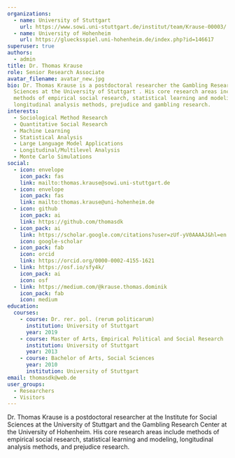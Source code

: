 ```yaml
---
organizations:
  - name: University of Stuttgart
    url: https://www.sowi.uni-stuttgart.de/institut/team/Krause-00003/
  - name: University of Hohenheim
    url: https://gluecksspiel.uni-hohenheim.de/index.php?id=146617
superuser: true
authors:
  - admin
title: Dr. Thomas Krause
role: Senior Research Associate
avatar_filename: avatar_new.jpg
bio: Dr. Thomas Krause is a postdoctoral researcher the Gambling Research Center at the University of Hohenheim and a visiting scholar at the Institute for Social
  Sciences at the University of Stuttgart . His core research areas include
  methods of empirical social research, statistical learning and modeling, LLM Applications,
  longitudinal analysis methods, prejudice and gambling research.
interests:
  - Sociological Method Research
  - Quantitative Social Research
  - Machine Learning
  - Statistical Analysis
  - Large Language Model Applications
  - Longitudinal/Multilevel Analysis
  - Monte Carlo Simulations
social:
  - icon: envelope
    icon_pack: fas
    link: mailto:thomas.krause@sowi.uni-stuttgart.de
  - icon: envelope
    icon_pack: fas
    link: mailto:thomas.krause@uni-hohenheim.de
  - icon: github
    icon_pack: ai
    link: https://github.com/thomasdk
  - icon_pack: ai
    link: https://scholar.google.com/citations?user=zUf-yV0AAAAJ&hl=en
    icon: google-scholar
  - icon_pack: fab
    icon: orcid
    link: https://orcid.org/0000-0002-4155-1621
  - link: https://osf.io/sfy4k/
    icon_pack: ai
    icon: osf
  - link: https://medium.com/@krause.thomas.dominik
    icon_pack: fab
    icon: medium
education:
  courses:
    - course: Dr. rer. pol. (rerum politicarum)
      institution: University of Stuttgart
      year: 2019
    - course: Master of Arts, Empirical Political and Social Research
      institution: University of Stuttgart
      year: 2013
    - course: Bachelor of Arts, Social Sciences
      year: 2010
      institution: University of Stuttgart
email: thomasdk@web.de
user_groups:
  - Researchers
  - Visitors
---
```

Dr. Thomas Krause is a postdoctoral researcher at the Institute for Social Sciences at the University of Stuttgart and the Gambling Research Center at the University of Hohenheim. His core research areas include methods of empirical social research, statistical learning and modeling, longitudinal analysis methods, and prejudice research.
